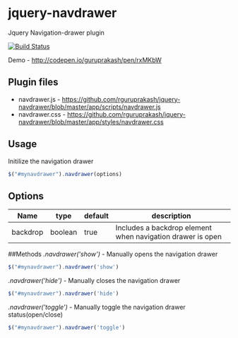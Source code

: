 # jquery-navdrawer
Jquery Navigation-drawer plugin

[![Build Status](https://travis-ci.org/rguruprakash/jquery-navdrawer.svg?branch=master)](https://travis-ci.org/rguruprakash/jquery-navdrawer)

Demo - http://codepen.io/guruprakash/pen/rxMKbW

## Plugin files
- navdrawer.js - https://github.com/rguruprakash/jquery-navdrawer/blob/master/app/scripts/navdrawer.js
- navdrawer.css - https://github.com/rguruprakash/jquery-navdrawer/blob/master/app/styles/navdrawer.css

## Usage
Initilize the navigation drawer 
```js
$("#mynavdrawer").navdrawer(options)
```

## Options
| Name | type | default | description |
|------|------|---------|-------------|
|backdrop|boolean|true| Includes a backdrop element when navigation drawer is open|

##Methods
*.navdrawer('show')* - Manually opens the navigation drawer
```js
$("#mynavdrawer").navdrawer('show')
```
*.navdrawer('hide')* - Manually closes the navigation drawer
```js
$("#mynavdrawer").navdrawer('hide')
```
*.navdrawer('toggle')* - Manually toggle the navigation drawer status(open/close)
```js
$("#mynavdrawer").navdrawer('toggle')
```
